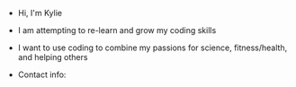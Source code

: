 - Hi, I'm Kylie
- I am attempting to re-learn and grow my coding skills
- I want to use coding to combine my passions for science, fitness/health, and helping others

- Contact info: 

<!---
kyd23/kyd23 is a ✨ special ✨ repository because its `README.md` (this file) appears on your GitHub profile.
You can click the Preview link to take a look at your changes.
--->
